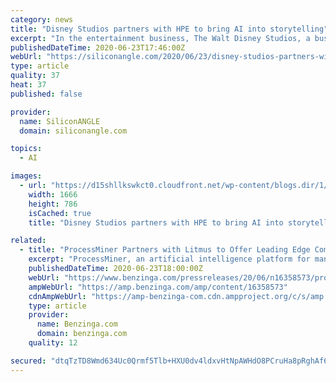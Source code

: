 ```yaml
---
category: news
title: "Disney Studios partners with HPE to bring AI into storytelling"
excerpt: "In the entertainment business, The Walt Disney Studios, a business segment of The Walt Disney Co., has partnered with several technology giants, including Hewlett Packard Enterprise Co., to boost the use of AI to solve technical production problems and improve movie-making process and speed."
publishedDateTime: 2020-06-23T17:46:00Z
webUrl: "https://siliconangle.com/2020/06/23/disney-studios-partners-with-hpe-to-bring-ai-into-storytelling-hpediscover/"
type: article
quality: 37
heat: 37
published: false

provider:
  name: SiliconANGLE
  domain: siliconangle.com

topics:
  - AI

images:
  - url: "https://d15shllkswkct0.cloudfront.net/wp-content/blogs.dir/1/files/2020/06/Alice-Taylor-Soumyendu-Sarkar-HPE-Discover-2020.jpg"
    width: 1666
    height: 786
    isCached: true
    title: "Disney Studios partners with HPE to bring AI into storytelling"

related:
  - title: "ProcessMiner Partners with Litmus to Offer Leading Edge Computing and Artificial Intelligence Platforms for Manufacturing"
    excerpt: "ProcessMiner, an artificial intelligence platform for manufacturing, and Litmus, the Intelligent Edge Computing Platform for"
    publishedDateTime: 2020-06-23T18:00:00Z
    webUrl: "https://www.benzinga.com/pressreleases/20/06/n16358573/processminer-partners-with-litmus-to-offer-leading-edge-computing-and-artificial-intelligence-plat"
    ampWebUrl: "https://amp.benzinga.com/amp/content/16358573"
    cdnAmpWebUrl: "https://amp-benzinga-com.cdn.ampproject.org/c/s/amp.benzinga.com/amp/content/16358573"
    type: article
    provider:
      name: Benzinga.com
      domain: benzinga.com
    quality: 12

secured: "dtqTzTD8Wmd634Uc0Qrmf5Tlb+HXU0dv4ldxvHtNpAWHdO8PCruHa8pRghAf6K45O+fUkoOWUbbArudnjxWef95RPNmelXmpjdqzOSYC/+CRFC2LHMWCVCcTDzeNm2zGl2AU7afTELoACjNWio5o9K8zF61PCXQ4VzE8cyW4rJY8PHP0rbt+5dOVN8MXnfUPDyxXHXv/6C71mkb1dhP8HWnWJG8PF4eHpSwaljbqLtT8vSoit37rhxFqGQPuLHxyaXpplm2Jzw5MDgojx731Nj9msnvq05nOgmPTEgHVdKpdpQ3uDRGb9TnDsoFHFpjIWGuX5htp7sDaRlIi0NK/SA==;hocBK4AYYjhrxZEuq3mufQ=="
---
```


